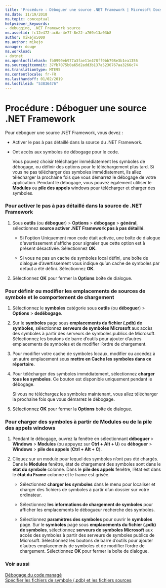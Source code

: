 ```yaml
---
title: 'Procédure : Déboguer une source .NET Framework | Microsoft Docs'
ms.date: 11/19/2018
ms.topic: conceptual
helpviewer_keywords:
- debugging, .NET Framework source
ms.assetid: fc12e472-ac6a-4e77-8e22-a769e13a03b8
author: mikejo5000
ms.author: mikejo
manager: douge
ms.workload:
- dotnet
ms.openlocfilehash: fb0990eb977a3fae11e478ff9bb798e3b1ea1356
ms.sourcegitcommit: 37fb7075b0a65d2add3b137a5230767aa3266c74
ms.translationtype: MTE95
ms.contentlocale: fr-FR
ms.lasthandoff: 01/02/2019
ms.locfileid: "53836476"
---
```

# <a name="how-to-debug-net-framework-source"></a>Procédure : Déboguer une source .NET Framework

Pour déboguer une source .NET Framework, vous devez :

- Activer le pas à pas détaillé dans la source du .NET Framework.  
  
- Ont accès aux symboles de débogage pour le code. 
  
  Vous pouvez choisir télécharger immédiatement les symboles de débogage, ou définir des options pour le téléchargement plus tard. Si vous ne pas télécharger des symboles immédiatement, ils allez télécharger la prochaine fois que vous démarrez le débogage de votre application. Pendant le débogage, vous pouvez également utiliser le **Modules** ou **pile des appels** windows pour télécharger et charger des symboles.  
  
### <a name="to-enable-stepping-into-net-framework-source"></a>Pour activer le pas à pas détaillé dans la source de .NET Framework 
  
1. Sous **outils** (ou **déboguer**) > **Options** > **débogage** > **général**, sélectionnez **source activer .NET Framework pas à pas détaillé**.  
   
   - Si l'option Uniquement mon code était activée, une boîte de dialogue d'avertissement s'affiche pour signaler que cette option est à présent désactivée. Sélectionnez **OK**.  
   
   - Si vous ne pas un cache de symboles local défini, une boîte de dialogue d’avertissement vous indique qu’un cache de symboles par défaut a été défini. Sélectionnez **OK**.  
   
1. Sélectionnez **OK** pour fermer la **Options** boîte de dialogue.
  
### <a name="to-set-or-change-symbol-source-locations-and-loading-behavior"></a>Pour définir ou modifier les emplacements de sources de symbole et le comportement de chargement

1. Sélectionnez le **symboles** catégorie sous **outils** (ou **déboguer**) > **Options** > **dedébogage**.  
  
1. Sur le **symboles** page sous **emplacements du fichier (.pdb) de symboles**, sélectionnez **serveurs de symboles Microsoft** aux accès des symboles à partir des serveurs de symboles publics de Microsoft. Sélectionnez les boutons de barre d’outils pour ajouter d’autres emplacements de symboles et de modifier l’ordre de chargement. 
   
1. Pour modifier votre cache de symboles locaux, modifier ou accédez à un autre emplacement sous **mettre en Cache les symboles dans ce répertoire**.  
   
1. Pour télécharger des symboles immédiatement, sélectionnez **charger tous les symboles**. Ce bouton est disponible uniquement pendant le débogage.  
   
   Si vous ne téléchargez les symboles maintenant, vous allez télécharger la prochaine fois que vous démarrez le débogage.  
   
1. Sélectionnez **OK** pour fermer la **Options** boîte de dialogue.  
  
### <a name="to-load-symbols-from-the-modules-or-call-stack-windows"></a>Pour charger des symboles à partir de Modules ou de la pile des appels windows  
  
1. Pendant le débogage, ouvrez la fenêtre en sélectionnant **déboguer** > **Windows** > **Modules** (ou appuyez sur **Ctrl + Alt + U**) ou **déboguer** > **Windows** > **pile des appels** (**Ctrl + Alt + C**). 
   
1. Cliquez sur un module pour lequel des symboles n’ont pas été chargés. Dans le **Modules** fenêtre, état de chargement des symboles sont dans le **état du symbole** colonne. Dans le **pile des appels** fenêtre, l’état est dans le **état du Frame** colonne et le frame est grisée. 
   
   - Sélectionnez **charger les symboles** dans le menu pour localiser et charger des fichiers de symboles à partir d’un dossier sur votre ordinateur. 
   
   - Sélectionnez **les informations de chargement de symboles** pour afficher les emplacements le débogueur recherche des symboles.  
   
   - Sélectionnez **paramètres des symboles** pour ouvrir le **symboles** page. Sur le **symboles** page sous **emplacements du fichier (.pdb) de symboles**, sélectionnez **serveurs de symboles Microsoft** aux accès des symboles à partir des serveurs de symboles publics de Microsoft. Sélectionnez les boutons de barre d’outils pour ajouter d’autres emplacements de symboles et de modifier l’ordre de chargement. Sélectionnez **OK** pour fermer la boîte de dialogue. 
  
### <a name="see-also"></a>Voir aussi  
 [Débogage du code managé](../debugger/debugging-managed-code.md)   
 [Spécifier les fichiers de symbole (.pdb) et les fichiers sources](../debugger/specify-symbol-dot-pdb-and-source-files-in-the-visual-studio-debugger.md)